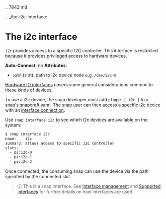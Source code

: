 .. 7842.md

.. _the-i2c-interface:

# The i2c interface

`i2c` provides access to a specific I2C controller. This interface is restricted because it provides privileged access to hardware devices.

**Auto-Connect**: no
**Attributes**:
 * `path` (slot): path to i2c device node e.g. `/dev/i2c-0`

[Hardware IO interfaces](hardware-io-interfaces.md) covers some general considerations common to these kinds of devices.

To use a i2c device, the snap developer must add `plugs: [ i2c ]` to a snap's [snapcraft.yaml](the-snapcraft-yaml-schema.md). The snap user can then access a specific i2c device with an [interface connection](interface-management.md#the-i2c-interface-heading--manual-connections).

Use  `snap interface i2c` to see which i2c devices are available on the system:

```bash
$ snap interface i2c
name:    i2c
summary: allows access to specific I2C controller
slots:
  - pi:i2c-0
  - pi:i2c-1
  - pi:i2c-2
```

Once connected, the consuming snap can use the device via the path specified by the connected slot.

> ⓘ  This is a snap interface. See [Interface management](interface-management.md) and [Supported interfaces](supported-interfaces.md) for further details on how interfaces are used.